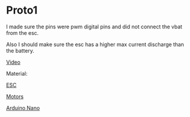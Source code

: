# Proto1

I made sure the pins were pwm digital pins and did not connect the vbat from the esc.

Also I should make sure the esc has a higher max current discharge than the battery.

[Video](https://drive.google.com/file/d/1-2O_m_hIC41gg3-Aodwii2su2IVMFnxv/view?usp=sharing)

Material:

[ESC](https://www.airbladeuav.com/products/spedix-is25-25a-5s-4-in-1-esc)

[Motors](https://www.airbladeuav.com/products/emax-rs1306-v2-brushless-racing-motor)

[Arduino Nano](https://store.arduino.cc/usa/arduino-nano)
